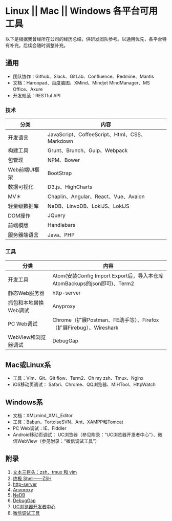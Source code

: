 Linux || Mac || Windows 各平台可用工具
=========================

以下是根据我曾经所在公司的经历总结，供研发团队参考。以通用优先，各平台特有补充。后续会随时调整补充。

## 通用

- 团队协作：Github、Slack、GitLab、Confluence、Redmine、Mantis
- 文档：Haroopad、百度脑图、XMind、Mindjet MindManager、MS Office、Axure
- 开发规范：RESTful API

### 技术

| 分类 | 内容 |
|--------|--------|
| 开发语言 | JavaScript、CoffeeScript、Html、CSS、Markdown |
| 构建工具 | Grunt、Brunch、Gulp、Webpack |
| 包管理 | NPM、Bower |
| Web前端UI框架 | BootStrap |
| 数据可视化 | D3.js、HighCharts |
| MV＊ | Chaplin、Angular、React、Vue、Avalon |
| 轻量级数据库 | NeDB、LinvoDB、LokiJS、LokiJS |
| DOM操作 | JQuery |
| 前端模版 |Handlebars |
| 服务器端语言 | Java、PHP |

### 工具

| 分类 | 内容 |
|--------|--------|
| 开发工具 | Atom(安装Config Import Export后，导入本仓库AtomBackups的json即可)、Term2 |
| 静态Web服务器 | http-server |
| 抓包和本地替换Web调试 | Anyproxy |
| PC Web调试 | Chrome（扩展Postman、FE助手等）、Firefox（扩展Firebug）、Wireshark |
| WebView和浏览器调试 | DebugGap |

## Mac或Linux系

- 工具：Vim、Git、Git flow、Term2、Oh my zsh、Tmux、Nginx
- iOS移动页调试： Safari、Chrome、QQ浏览器、MIHTool、HttpWatch

## Windows系

- 文档：XMLmind_XML_Editor
- 工具：Babun、TortoiseSVN、Ant、XAMPP和Tomcat
- PC Web调试：IE、Fiddler
- Android移动页调试： UC浏览器（参见附录：“UC浏览器开发者中心”）、微信WebView（参见附录：“微信调试工具”）

## 附录

 1. [文本三巨头：zsh、tmux 和 vim](http://blog.jobbole.com/86571/)
 2. [终极 Shell——ZSH](http://zhuanlan.zhihu.com/mactalk/19556676)
 3. [http-server](https://github.com/indexzero/http-server)
 5. [Anyproxy](https://github.com/alibaba/anyproxy)
 6. [NeDB](https://github.com/louischatriot/nedb)
 7. [DebugGap](http://www.debuggap.com/)
 8. [UC浏览器开发者中心](http://www.uc.cn/business/developer/)
 9. [微信调试工具](http://blog.qqbrowser.cc/)


